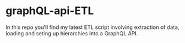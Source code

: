 # graphQL-api-ETL
In this repo you'll find my latest ETL script involving extraction of data, loading and seting up hierarchies into a GraphQL API.
